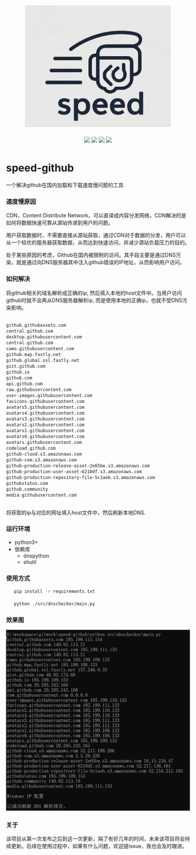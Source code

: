 
<div align="center"> <img src="./img/logo.jpg" width="400px"></div>

<p align="center" style="padding:10px 6px">
  <img src="https://img.shields.io/badge/Windows-10-2376bc?style=plastic&logo=microsoft&logoColor=ffffff" />
   <img src="https://img.shields.io/badge/Python-3.11-2376bc?style=plastic&logo=microsoft&logoColor=ffffff" />
  <img src="https://img.shields.io/github/issues/jvxiao/speed-github.svg?color=F48D73" />
  <img src="https://img.shields.io/github/license/jvxiao/speed-github.svg?logo=github"
</p>


# speed-github

一个解决github在国内加载和下载速度慢问题的工具

### 速度慢原因

CDN，Content Distribute Network，可以直译成内容分发网络，CDN解决的是如何将数据快速可靠从源站传递到用户的问题。

用户获取数据时，不需要直接从源站获取，通过CDN对于数据的分发，用户可以从一个较优的服务器获取数据，从而达到快速访问，并减少源站负载压力的目的。

处于某些原因的考虑，Github在国内被限制的访问。其手段主要是通过DNS污染，就是通过向DNS服务器其中注入github错误的IP地址，从而影响用户访问。


### 如何解决

将github相关的域名解析成正确的ip, 然后填入本地的host文件中。当用户访问github时就不会再从DNS服务器解析ip, 而是使用本地的正确ip，也就不受DNS污染影响。

<pre>
<code>
github.githubassets.com
central.github.com
desktop.githubusercontent.com
central.github.com
camo.githubusercontent.com
github.map.fastly.net
github.global.ssl.fastly.net
gist.github.com
github.io
github.com
api.github.com
raw.githubusercontent.com
user-images.githubusercontent.com
favicons.githubusercontent.com
avatars5.githubusercontent.com
avatars4.githubusercontent.com
avatars3.githubusercontent.com
avatars2.githubusercontent.com
avatars1.githubusercontent.com
avatars0.githubusercontent.com
avatars.githubusercontent.com
codeload.github.com
github-cloud.s3.amazonaws.com
github-com.s3.amazonaws.com
github-production-release-asset-2e65be.s3.amazonaws.com
github-production-user-asset-6210df.s3.amazonaws.com
github-production-repository-file-5c1aeb.s3.amazonaws.com
githubstatus.com
github.community
media.githubusercontent.com
</code>
</pre>

将获取的ip与对应的网址填入host文件中，然后刷新本地DNS.




### 运行环境

- python3+
- 依赖库
	- dnspython
	- shutil

### 使用方式
 ```sh
	pip install -r requirements.txt

	python ./src/dnschecker/main.py
 ```


### 效果图
![Ok啦](./img/success.png)


### 关于

该项目从第一次发布之后到这一次更新，隔了有好几年的时间，未来该项目将会持续更新。后续在使用过程中，如果有什么问题，欢迎提issue，我也会及时跟进。
